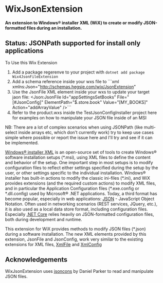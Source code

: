 # WixJsonExtension
#### An extension to Windows&reg; installer XML (WiX) to create or modify JSON-formatted files during an installation.

## Status: JSONPath supported for install only applications

To Use this Wix Extension
1. Add a package regerenve to your project with `dotnet add package Wix4JsonFileExtension`
2. Add a schema reference inside your wxs file to ```xml xmlns:Json="http://schemas.hegsie.com/wix/JsonExtension"
3. Use the JsonFile XML element inside your wxs to update your target jaon file: <Json:JsonFile Id="appSettingsSetBooks" File="[#JsonConfig]" ElementPath="$.store.book" Value="[MY_BOOKS]" Action="addArrayValue" />```
3. Refer to the product.wxs inside the TestJsonConfigInstaller project here for examples on how to manipulate your JSON file inside of an MSI

NB: There are a lot of complex scenarios when using JSONPath (like multi-select inside arrays etc, which don't currently work) 
    try to keep use cases simple where possible or report the issue here and I'll try and see if it can be implemented.

[Windows&reg; installer XML](http://wixtoolset.org/) is an open-source set of tools to create Windows® software installation setups (\*.msi), using XML files to define the content and behavior of the setup.
One important step in most setups is to modify configuration files to reflect either settings specified during the setup by the user, or other settings specific to the individual installation.
Windows&reg; installer has built-in actions to modify the classic ini-files (\*.ini), and WiX provides extensions (and the required custom actions) to modify XML files, and in particular the Application Configuration files (\*.exe.config or \*.dll.config) used by Microsoft&reg; .NET applications.
Today, a third format has become popular, especially in web applications: [JSON](https://www.json.org/) - JavaScript Object Notation.
Often used in networking scenarios (REST services, JQuery, etc.), it is also used as a local data store format, including configuration files.
Especially [.NET Core](https://github.com/dotnet/core) relies heavily on JSON-formatted configuration files, both during development and runtime.

This extension for WiX provides methods to modify JSON files (\*.json) during a software installation.
The new XML elements provided by this extension, JsonFile and JsonConfig, work very similar to the existing extensions for XML files, [XmlFile](http://wixtoolset.org/documentation/manual/v3/xsd/util/xmlfile.html) and [XmlConfig](http://wixtoolset.org/documentation/manual/v3/xsd/util/xmlconfig.html)

## Acknowledgements
WixJsonExtension uses [jsoncons](https://github.com/danielaparker/jsoncons) by Daniel Parker to read and manipulate JSON files.
